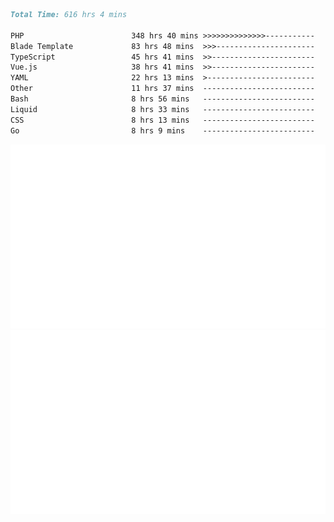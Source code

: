 <!--START_SECTION:waka-->

```markdown
Total Time: 616 hrs 4 mins

PHP                        348 hrs 40 mins >>>>>>>>>>>>>>-----------   55.55 %
Blade Template             83 hrs 48 mins  >>>----------------------   13.35 %
TypeScript                 45 hrs 41 mins  >>-----------------------   07.28 %
Vue.js                     38 hrs 41 mins  >>-----------------------   06.17 %
YAML                       22 hrs 13 mins  >------------------------   03.54 %
Other                      11 hrs 37 mins  -------------------------   01.85 %
Bash                       8 hrs 56 mins   -------------------------   01.43 %
Liquid                     8 hrs 33 mins   -------------------------   01.36 %
CSS                        8 hrs 13 mins   -------------------------   01.31 %
Go                         8 hrs 9 mins    -------------------------   01.30 %
```

<!--END_SECTION:waka-->
<p align="center">
    <img src="https://raw.githubusercontent.com/rjp2525/rjp2525/output/generated/overview.svg">
    <img src="https://raw.githubusercontent.com/rjp2525/rjp2525/output/generated/languages.svg">
</p>
